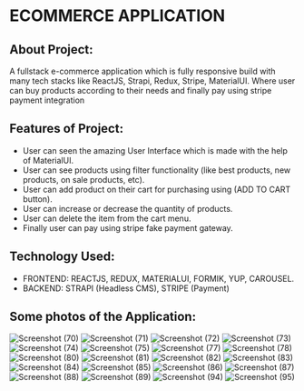 # ECOMMERCE APPLICATION

## About Project:

A fullstack e-commerce application which is fully responsive build with many tech stacks like ReactJS, Strapi, Redux, Stripe, MaterialUI.
Where user can buy products according to their needs and finally pay using stripe payment integration

## Features of Project:

* User can seen the amazing User Interface which is made with the help of MaterialUI.
* User can see products using filter functionality (like best products, new products, on sale products, etc).
* User can add product on their cart for purchasing using (ADD TO CART button).
* User can increase or decrease the quantity of products.
* User can delete the item from the cart menu.
* Finally user can pay using stripe fake payment gateway.

## Technology Used:

* FRONTEND: REACTJS, REDUX, MATERIALUI, FORMIK, YUP, CAROUSEL.
* BACKEND: STRAPI (Headless CMS), STRIPE (Payment)

## Some photos of the Application:



![Screenshot (70)](https://user-images.githubusercontent.com/66530112/208248123-59bd9b25-dbb4-4dc7-bb67-39e6fd7a9954.png)
![Screenshot (71)](https://user-images.githubusercontent.com/66530112/208248126-daf1e699-03c2-43cd-b97a-c771b9f1ee56.png)
![Screenshot (72)](https://user-images.githubusercontent.com/66530112/208248131-6744d141-a92a-42e2-ba29-a6faa690219b.png)
![Screenshot (73)](https://user-images.githubusercontent.com/66530112/208248140-69ab60be-8e56-423c-b788-575aa4c51a09.png)
![Screenshot (74)](https://user-images.githubusercontent.com/66530112/208248143-9a6973a3-c681-446c-836a-3f3ad2d5d70d.png)
![Screenshot (75)](https://user-images.githubusercontent.com/66530112/208248144-835041ab-ab1d-47e7-ab71-80fd34f920d6.png)
![Screenshot (77)](https://user-images.githubusercontent.com/66530112/208248149-969a5c46-0314-4722-9a88-c0aa66a9c9f9.png)
![Screenshot (78)](https://user-images.githubusercontent.com/66530112/208248155-dc2f64b7-184b-4c79-b3e5-4126ae8737a3.png)
![Screenshot (80)](https://user-images.githubusercontent.com/66530112/208248168-02e2ef8c-8daa-45d7-9eac-597c71eac979.png)
![Screenshot (81)](https://user-images.githubusercontent.com/66530112/208248181-faa1ff8b-fe48-4ed2-80d2-3127f586f455.png)
![Screenshot (82)](https://user-images.githubusercontent.com/66530112/208248188-a4b93d35-1d2b-48bf-8d27-6e0cfb08666e.png)
![Screenshot (83)](https://user-images.githubusercontent.com/66530112/208248205-4501d9b0-e499-42ad-9082-2728a02ecca0.png)
![Screenshot (84)](https://user-images.githubusercontent.com/66530112/208248208-e1e1e5f8-f6df-4319-b1b8-ec388df7552b.png)
![Screenshot (85)](https://user-images.githubusercontent.com/66530112/208248228-3cf3599d-76f8-45f2-b588-4f0a3ea392dd.png)
![Screenshot (86)](https://user-images.githubusercontent.com/66530112/208248235-5e812989-810f-49ef-8a6e-cb5d2c836759.png)
![Screenshot (87)](https://user-images.githubusercontent.com/66530112/208248242-3fc3e14b-cc2f-450a-9789-b53bafcc2a50.png)
![Screenshot (88)](https://user-images.githubusercontent.com/66530112/208248245-4e9a8ae0-a4f3-4c6d-a5d7-e3c4c1d5b4c0.png)
![Screenshot (89)](https://user-images.githubusercontent.com/66530112/208248251-55426b10-5897-436e-9c58-6265e1ce4da9.png)
![Screenshot (94)](https://user-images.githubusercontent.com/66530112/208248260-12ebda37-b963-403f-b6b0-629703862549.png)
![Screenshot (95)](https://user-images.githubusercontent.com/66530112/208248263-9a4f6fee-8bdb-43bf-a8f1-534d7233a7a9.png)

